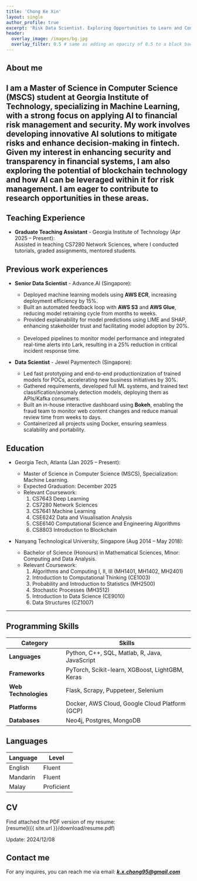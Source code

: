 ```yaml
---
title: 'Chong Ke Xin'
layout: single
author_profile: true
excerpt: 'Risk Data Scientist. Exploring Opportunities to Learn and Contribute'
header:
  overlay_image: /images/bg.jpg
  overlay_filter: 0.5 # same as adding an opacity of 0.5 to a black background
---
```


## About me

I am a Master of Science in Computer Science (MSCS) student at Georgia Institute of Technology, specializing in Machine Learning, with a strong focus on applying AI to financial risk management and security. My work involves developing innovative AI solutions to mitigate risks and enhance decision-making in fintech. Given my interest in enhancing security and transparency in financial systems, I am also exploring the potential of blockchain technology and how AI can be leveraged within it for risk management. I am eager to contribute to research opportunities in these areas.
---

## Teaching Experience

- **Graduate Teaching Assistant** - Georgia Institute of Technology (Apr 2025 – Present):  
  Assisted in teaching CS7280 Network Sciences, where I conducted tutorials, graded assignments, mentored students.

## Previous work experiences

- **Senior Data Scientist** - Advance.AI (Singapore): 
  - Deployed machine learning models using **AWS ECR**, increasing deployment efficiency by 15%.    
  - Built an automated feedback loop with **AWS S3** and **AWS Glue**, reducing model retraining cycle from months to weeks.    
  - Provided explainability for model predictions using LIME and SHAP, enhancing stakeholder trust and facilitating model adoption by 20%.    
  - Developed pipelines to monitor model performance and integrated real-time alerts into Lark, resulting in a 25% reduction in critical incident response time.    


- **Data Scientist** - Jewel Paymentech (Singapore):  
  - Led fast prototyping and end-to-end productionization of trained models for POCs, accelerating new business initiatives by 30%.    
  - Gathered requirements, developed full ML systems, and trained text classification/anomaly detection models, deploying them as APIs/Kafka consumers.    
  - Built an in-house interactive dashboard using **Bokeh**, enabling the fraud team to monitor web content changes and reduce manual review time from weeks to days.
  - Containerized all projects using Docker, ensuring seamless scalability and portability.    


## Education

- Georgia Tech, Atlanta (Jan 2025 – Present):  
  - Master of Science in Computer Science (MSCS), Specialization: Machine Learning.
  - Expected Graduation: December 2025
  - Relevant Coursework: 
    1. CS7643 Deep Learning
    2. CS7280 Network Sciences
    3. CS7641 Machine Learning
    4. CSE6242 Data and Visualisation Analysis
    5. CSE6140 Computational Science and Engineering Algorithms
    6. CS8803 Introduction to Blockchain

- Nanyang Technological University, Singapore (Aug 2014 – May 2018):  
  - Bachelor of Science (Honours) in Mathematical Sciences, Minor: Computing and Data Analysis.
  - Relevant Coursework:
    1. Algorithms and Computing I, II, III (MH1401, MH1402, MH2401)    
    2. Introduction to Computational Thinking (CE1003)    
    3. Probability and Introduction to Statistics (MH2500)    
    4. Stochastic Processes (MH3512)    
    5. Introduction to Data Science (CE9010)    
    6. Data Structures (CZ1007)    

---

## Programming Skills

| **Category**        | **Skills**                                                              |
|---------------------|-------------------------------------------------------------------------|
| **Languages**       | Python, C++, SQL, Matlab, R, Java, JavaScript                           |
| **Frameworks**      | PyTorch, Scikit-learn, XGBoost, LightGBM, Keras                         |
| **Web Technologies**| Flask, Scrapy, Puppeteer, Selenium                                      |
| **Platforms**       | Docker, AWS Cloud, Google Cloud Platform (GCP)                          |
| **Databases**       | Neo4j, Postgres, MongoDB                                                |

## Languages

| Language | Level  |
|----------|--------|
| English  | Fluent |
| Mandarin | Fluent |
| Malay    | Proficient |

## CV

Find attached the PDF version of my resume:  
[resume]({{ site.url }}/download/resume.pdf) 

Update: 2024/12/08

## Contact me

For any inquires, you can reach me via email: **_[k.x.chong95@gmail.com](mailto:k.x.chong95@gmail.com)_**

